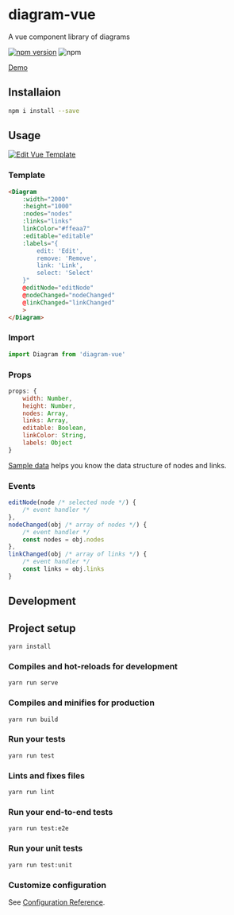 # diagram-vue
A vue component library of diagrams

[![npm version](https://badge.fury.io/js/diagram-vue.svg)](https://badge.fury.io/js/diagram-vue)
![npm](https://img.shields.io/npm/dt/:diagram-vue.svg)  

[Demo](https://diagram.netlify.com/)  

## Installaion
```sh
npm i install --save
```
## Usage
[![Edit Vue Template](https://codesandbox.io/static/img/play-codesandbox.svg)](https://codesandbox.io/s/1yzpq1y0rq)
### Template
```html
<Diagram
    :width="2000"
    :height="1000"
    :nodes="nodes"
    :links="links"
    linkColor="#ffeaa7"
    :editable="editable"
    :labels="{
        edit: 'Edit',
        remove: 'Remove',
        link: 'Link',
        select: 'Select'
    }"
    @editNode="editNode"
    @nodeChanged="nodeChanged"
    @linkChanged="linkChanged"
    >
</Diagram>
```
### Import
```js
import Diagram from 'diagram-vue'
```
### Props
```js
props: {
    width: Number,
    height: Number,
    nodes: Array,
    links: Array,
    editable: Boolean,
    linkColor: String,
    labels: Object
}
```
[Sample data](https://github.com/pb10001/diagram-vue/blob/master/src/data.js) helps you know the data structure of nodes and links.
### Events
```js
editNode(node /* selected node */) {
    /* event handler */
},
nodeChanged(obj /* array of nodes */) {
    /* event handler */
    const nodes = obj.nodes
},
linkChanged(obj /* array of links */) {
    /* event handler */
    const links = obj.links
}

```
## Development

## Project setup
```
yarn install
```

### Compiles and hot-reloads for development
```
yarn run serve
```

### Compiles and minifies for production
```
yarn run build
```

### Run your tests
```
yarn run test
```

### Lints and fixes files
```
yarn run lint
```

### Run your end-to-end tests
```
yarn run test:e2e
```

### Run your unit tests
```
yarn run test:unit
```

### Customize configuration
See [Configuration Reference](https://cli.vuejs.org/config/).
